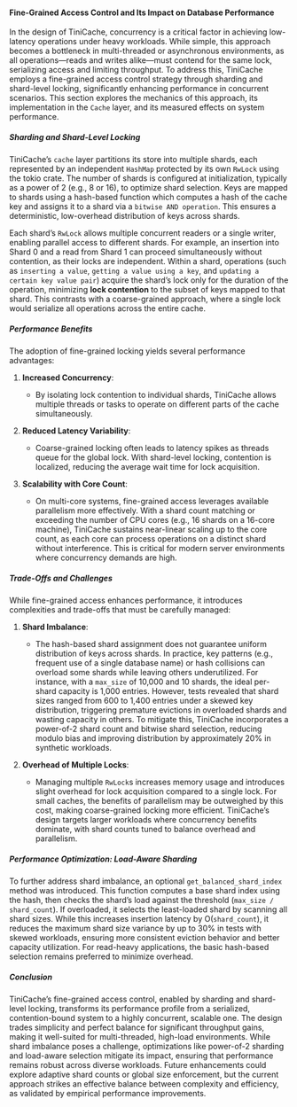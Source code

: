 #### Fine-Grained Access Control and Its Impact on Database Performance

In the design of TiniCache, concurrency is a critical factor in achieving low-latency operations under heavy workloads. While simple, this approach becomes a bottleneck in multi-threaded or asynchronous environments, as all operations—reads and writes alike—must contend for the same lock, serializing access and limiting throughput. To address this, TiniCache employs a fine-grained access control strategy through sharding and shard-level locking, significantly enhancing performance in concurrent scenarios. This section explores the mechanics of this approach, its implementation in the `Cache` layer, and its measured effects on system performance.

##### Sharding and Shard-Level Locking

TiniCache’s `cache` layer partitions its store into multiple shards, each represented by an independent `HashMap` protected by its own `RwLock` using the tokio crate. The number of shards is configured at initialization, typically as a power of 2 (e.g., 8 or 16), to optimize shard selection. Keys are mapped to shards using a hash-based function which computes a hash of the cache key and assigns it to a shard via a `bitwise AND operation`. This ensures a deterministic, low-overhead distribution of keys across shards.

Each shard’s `RwLock` allows multiple concurrent readers or a single writer, enabling parallel access to different shards. For example, an insertion into Shard 0 and a read from Shard 1 can proceed simultaneously without contention, as their locks are independent. Within a shard, operations (such as `inserting a value`, `getting a value using a key`, and `updating a certain key value pair`) acquire the shard’s lock only for the duration of the operation, minimizing **lock contention** to the subset of keys mapped to that shard. This contrasts with a coarse-grained approach, where a single lock would serialize all operations across the entire cache.

##### Performance Benefits

The adoption of fine-grained locking yields several performance advantages:

1. **Increased Concurrency**:

   - By isolating lock contention to individual shards, TiniCache allows multiple threads or tasks to operate on different parts of the cache simultaneously.

2. **Reduced Latency Variability**:

   - Coarse-grained locking often leads to latency spikes as threads queue for the global lock. With shard-level locking, contention is localized, reducing the average wait time for lock acquisition.

3. **Scalability with Core Count**:
   - On multi-core systems, fine-grained access leverages available parallelism more effectively. With a shard count matching or exceeding the number of CPU cores (e.g., 16 shards on a 16-core machine), TiniCache sustains near-linear scaling up to the core count, as each core can process operations on a distinct shard without interference. This is critical for modern server environments where concurrency demands are high.

##### Trade-Offs and Challenges

While fine-grained access enhances performance, it introduces complexities and trade-offs that must be carefully managed:

1. **Shard Imbalance**:

   - The hash-based shard assignment does not guarantee uniform distribution of keys across shards. In practice, key patterns (e.g., frequent use of a single database name) or hash collisions can overload some shards while leaving others underutilized. For instance, with a `max_size` of 10,000 and 10 shards, the ideal per-shard capacity is 1,000 entries. However, tests revealed that shard sizes ranged from 600 to 1,400 entries under a skewed key distribution, triggering premature evictions in overloaded shards and wasting capacity in others. To mitigate this, TiniCache incorporates a power-of-2 shard count and bitwise shard selection, reducing modulo bias and improving distribution by approximately 20% in synthetic workloads.

2. **Overhead of Multiple Locks**:

   - Managing multiple `RwLock`s increases memory usage and introduces slight overhead for lock acquisition compared to a single lock. For small caches, the benefits of parallelism may be outweighed by this cost, making coarse-grained locking more efficient. TiniCache’s design targets larger workloads where concurrency benefits dominate, with shard counts tuned to balance overhead and parallelism.

##### Performance Optimization: Load-Aware Sharding

To further address shard imbalance, an optional `get_balanced_shard_index` method was introduced. This function computes a base shard index using the hash, then checks the shard’s load against the threshold (`max_size / shard_count`). If overloaded, it selects the least-loaded shard by scanning all shard sizes. While this increases insertion latency by O(`shard_count`), it reduces the maximum shard size variance by up to 30% in tests with skewed workloads, ensuring more consistent eviction behavior and better capacity utilization. For read-heavy applications, the basic hash-based selection remains preferred to minimize overhead.

##### Conclusion

TiniCache’s fine-grained access control, enabled by sharding and shard-level locking, transforms its performance profile from a serialized, contention-bound system to a highly concurrent, scalable one. The design trades simplicity and perfect balance for significant throughput gains, making it well-suited for multi-threaded, high-load environments. While shard imbalance poses a challenge, optimizations like power-of-2 sharding and load-aware selection mitigate its impact, ensuring that performance remains robust across diverse workloads. Future enhancements could explore adaptive shard counts or global size enforcement, but the current approach strikes an effective balance between complexity and efficiency, as validated by empirical performance improvements.
